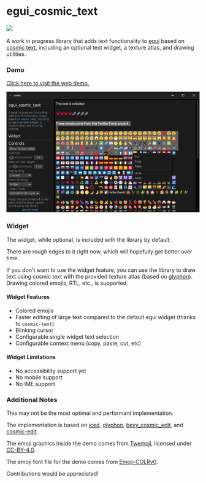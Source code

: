 # egui_cosmic_text

[![](https://img.shields.io/crates/v/egui_cosmic_text.svg)](https://crates.io/crates/egui_cosmic_text)

A work in progress library that adds text functionality to [egui](https://github.com/emilk/egui) based on [cosmic text](https://github.com/pop-os/cosmic-text.git), including an optional text widget, a texture atlas, and drawing utilities.

### Demo

[Click here to visit the web demo.](https://tamewild.github.io/egui_cosmic_text)

![](misc/img.png)

### Widget

The widget, while optional, is included with the library by default.

There are rough edges to it right now, which will hopefully get better over time.

If you don't want to use the widget feature, you can use the library to draw text using cosmic text with the provided texture atlas (based on [glyphon](https://github.com/grovesNL/glyphon)). Drawing colored emojis, RTL, etc., is supported.

#### Widget Features
- Colored emojis
- Faster editing of large text compared to the default egui widget (thanks to `cosmic-text`)
- Blinking cursor
- Configurable single widget text selection
- Configurable context menu (copy, paste, cut, etc)

#### Widget Limitations
- No accessibility support yet
- No mobile support
- No IME support

### Additional Notes
This may not be the most optimal and performant implementation.

The implementation is based on [iced](https://github.com/iced-rs/iced), [glyphon](https://github.com/grovesNL/glyphon), [bevy_cosmic_edit](https://github.com/StaffEngineer/bevy_cosmic_edit), and [cosmic-edit](https://github.com/pop-os/cosmic-edit).

The emoji graphics inside the demo comes from [Twemoji](https://github.com/twitter/twemoji), licensed under [CC-BY-4.0](https://creativecommons.org/licenses/by/4.0/).

The emoji font file for the demo comes from [Emoji-COLRv0](https://github.com/Emoji-COLRv0/Emoji-COLRv0/).

Contributions would be appreciated!